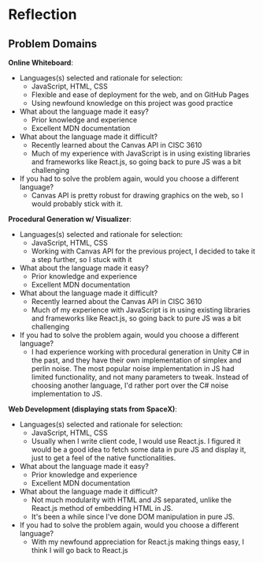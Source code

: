 # Reflection

## Problem Domains

**Online Whiteboard**:
- Languages(s) selected and rationale for selection:
    - JavaScript, HTML, CSS
    - Flexible and ease of deployment for the web, and on GitHub Pages
    - Using newfound knowledge on this project was good practice
- What about the language made it easy?
    - Prior knowledge and experience
    - Excellent MDN documentation
- What about the language made it difficult?
    - Recently learned about the Canvas API in CISC 3610
    - Much of my experience with JavaScript is in using existing libraries and frameworks like React.js, so going back to pure JS was a bit challenging
- If you had to solve the problem again, would you choose a different language?
    - Canvas API is pretty robust for drawing graphics on the web, so I would probably stick with it.

**Procedural Generation w/ Visualizer**:
- Languages(s) selected and rationale for selection:
    - JavaScript, HTML, CSS
    - Working with Canvas API for the previous project, I decided to take it a step further, so I stuck with it
- What about the language made it easy?
    - Prior knowledge and experience
    - Excellent MDN documentation
- What about the language made it difficult?
    - Recently learned about the Canvas API in CISC 3610
    - Much of my experience with JavaScript is in using existing libraries and frameworks like React.js, so going back to pure JS was a bit challenging
- If you had to solve the problem again, would you choose a different language?
    - I had experience working with procedural generation in Unity C# in the past, and they have their own implementation of simplex and perlin noise. The most popular noise implementation in JS had limited functionality, and not many parameters to tweak. Instead of choosing another language, I'd rather port over the C# noise implementation to JS.

**Web Development (displaying stats from SpaceX)**:
- Languages(s) selected and rationale for selection:
    - JavaScript, HTML, CSS
    - Usually when I write client code, I would use React.js. I figured it would be a good idea to fetch some data in pure JS and display it, just to get a feel of the native functionalities.
- What about the language made it easy?
    - Prior knowledge and experience
    - Excellent MDN documentation
- What about the language made it difficult?
    - Not much modularity with HTML and JS separated, unlike the React.js method of embedding HTML in JS.
    - It's been a while since I've done DOM manipulation in pure JS.
- If you had to solve the problem again, would you choose a different language?
    - With my newfound appreciation for React.js making things easy, I think I will go back to React.js